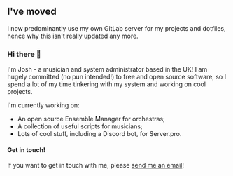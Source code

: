 ## I've moved
I now predominantly use my own GitLab server for my projects and dotfiles, hence why this isn't really updated any more.

### Hi there 👋
I'm Josh - a musician and system administrator based in the UK! I am hugely committed (no pun intended!) to free and open source software, so I spend a lot of my time tinkering with my system and working on cool projects.

I'm currently working on:
- An open source Ensemble Manager for orchestras;
- A collection of useful scripts for musicians;
- Lots of cool stuff, including a Discord bot, for Server.pro.

#### Get in touch!
If you want to get in touch with me, please [send me an email](mailto:me@mrantiquis.com)!
